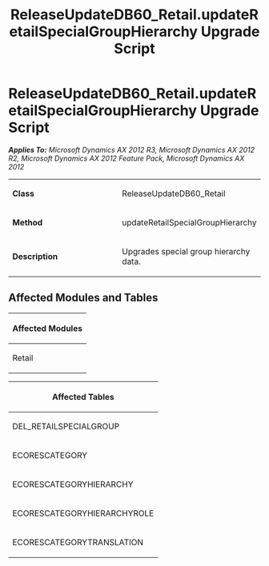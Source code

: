 ﻿---
title: ReleaseUpdateDB60_Retail.updateRetailSpecialGroupHierarchy Upgrade Script
TOCTitle: ReleaseUpdateDB60_Retail.updateRetailSpecialGroupHierarchy Upgrade Script
ms:assetid: cd274aed-11c9-4c86-ece1-1a090bd87949
ms:mtpsurl: https://msdn.microsoft.com/en-us/library/JJ719714(v=AX.60)
ms:contentKeyID: 49711280
ms.date: 05/18/2015
mtps_version: v=AX.60
---

# ReleaseUpdateDB60\_Retail.updateRetailSpecialGroupHierarchy Upgrade Script 


_**Applies To:** Microsoft Dynamics AX 2012 R3, Microsoft Dynamics AX 2012 R2, Microsoft Dynamics AX 2012 Feature Pack, Microsoft Dynamics AX 2012_

<table>
<colgroup>
<col style="width: 50%" />
<col style="width: 50%" />
</colgroup>
<tbody>
<tr class="odd">
<td><p><strong>Class</strong></p></td>
<td><p>ReleaseUpdateDB60_Retail</p></td>
</tr>
<tr class="even">
<td><p><strong>Method</strong></p></td>
<td><p>updateRetailSpecialGroupHierarchy</p></td>
</tr>
<tr class="odd">
<td><p><strong>Description</strong></p></td>
<td><p>Upgrades special group hierarchy data.</p></td>
</tr>
</tbody>
</table>


## Affected Modules and Tables

<table>
<colgroup>
<col style="width: 100%" />
</colgroup>
<thead>
<tr class="header">
<th><p>Affected Modules</p></th>
</tr>
</thead>
<tbody>
<tr class="odd">
<td><p>Retail</p></td>
</tr>
</tbody>
</table>


<table>
<colgroup>
<col style="width: 100%" />
</colgroup>
<thead>
<tr class="header">
<th><p>Affected Tables</p></th>
</tr>
</thead>
<tbody>
<tr class="odd">
<td><p>DEL_RETAILSPECIALGROUP</p></td>
</tr>
<tr class="even">
<td><p>ECORESCATEGORY</p></td>
</tr>
<tr class="odd">
<td><p>ECORESCATEGORYHIERARCHY</p></td>
</tr>
<tr class="even">
<td><p>ECORESCATEGORYHIERARCHYROLE</p></td>
</tr>
<tr class="odd">
<td><p>ECORESCATEGORYTRANSLATION</p></td>
</tr>
</tbody>
</table>

  


